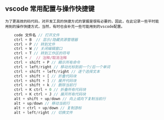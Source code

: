 ## vscode 常用配置与操作快捷键

    为了更高效的码代码，对开发工具的快捷方式的掌握是很有必要的，因此，在此记录一些平时能用到的操作快捷方式，当然，有时也会补充一些可能用到的vscode配置。

```javascript
    code 文件名 // 打开文件
    ctrl + B  // 显示/隐藏资源管理器
    ctrl + P // 转到文件
    ctrl + W // 关闭编辑窗口
    ctrl + T // 转到工作区的符号
    ctrl + /  // 注释/取消注释 
    ctrl + shift + P // 顯示所有命令
    ctrl + left/right // 移动光标到前一个/后一个单词 
    ctrl + shift + left/right // 逐个选择文本
    ctrl + shift + [ // 折叠代码块
    ctrl + shift + ] // 展开代码块
    ctrl + shift + k // 删除当前行
    ctrl + K ctrl + 0 // 折叠所有代码块
    ctrl + K ctrl + J // 展开所有代码块
    alt + shift + up/down // 向上或向下复制当前行 
    alt + up/down // 移动当前行
    alt + ctrl + up/down // 复制游标
    alt + left/right // 切换文件
```